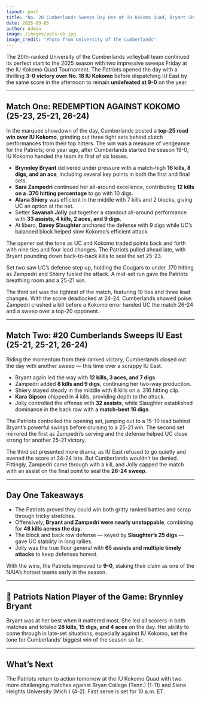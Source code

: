 ```yaml
---
layout: post
title: "No. 20 Cumberlands Sweeps Day One at IU Kokomo Quad, Bryant Shines in Signature Win"
date: 2025-09-05
author: Admin
image: /images/pats-vb.jpg
image_credit: "Photo from University of the Cumberlands"
---
```




The 20th-ranked University of the Cumberlands volleyball team continued its perfect start to the 2025 season with two impressive sweeps Friday at the IU Kokomo Quad Tournament. The Patriots opened the day with a thrilling **3-0 victory over No. 18 IU Kokomo** before dispatching IU East by the same score in the afternoon to remain **undefeated at 9-0** on the year.

---

## Match One: REDEMPTION AGAINST KOKOMO (25-23, 25-21, 26-24)

In the marquee showdown of the day, Cumberlands posted a **top-25 road win over IU Kokomo**, grinding out three tight sets behind clutch performances from their top hitters. The win was a measure of vengeance for the Patriots; one year ago, after Cumberlands started the season 19-0, IU Kokomo handed the team its first of six losses.

-   **Brynnley Bryant** delivered under pressure with a match-high **16 kills, 8 digs, and an ace**, including several key points in both the first and final sets.
-   **Sara Zampedri** continued her all-around excellence, contributing **12 kills on a .370 hitting percentage** to go with 10 digs.
-   **Alana Shiery** was efficient in the middle with 7 kills and 2 blocks, giving UC an option at the net.
-   Setter **Savanah Jolly** put together a standout all-around performance with **33 assists, 4 kills, 2 aces, and 9 digs**.
-   At libero, **Davey Slaughter** anchored the defense with 9 digs while UC’s balanced block helped slow Kokomo’s efficient attack.

The opener set the tone as UC and Kokomo traded points back and forth with nine ties and four lead changes. The Patriots pulled ahead late, with Bryant pounding down back-to-back kills to seal the set 25-23.

Set two saw UC’s defense step up, holding the Cougars to under .170 hitting as Zampedri and Shiery fueled the attack. A mid-set run gave the Patriots breathing room and a 25-21 win.

The third set was the tightest of the match, featuring 10 ties and three lead changes. With the score deadlocked at 24-24, Cumberlands showed poise: Zampedri crushed a kill before a Kokomo error handed UC the match 26-24 and a sweep over a top-20 opponent.

---

## Match Two: #20 Cumberlands Sweeps IU East (25-21, 25-21, 26-24)

Riding the momentum from their ranked victory, Cumberlands closed out the day with another sweep — this time over a scrappy IU East.

-   Bryant again led the way with **12 kills, 3 aces, and 7 digs**.
-   Zampedri added **8 kills and 9 digs**, continuing her two-way production.
-   Shiery stayed steady in the middle with 8 kills on a .316 hitting clip.
-   **Kara Gipson** chipped in 4 kills, providing depth to the attack.
-   Jolly controlled the offense with **32 assists**, while Slaughter established dominance in the back row with a **match-best 16 digs**.

The Patriots controlled the opening set, jumping out to a 15-10 lead behind Bryant’s powerful swings before cruising to a 25-21 win. The second set mirrored the first as Zampedri’s serving and the defense helped UC close strong for another 25-21 victory.

The third set presented more drama, as IU East refused to go quietly and evened the score at 24-24 late. But Cumberlands wouldn’t be denied. Fittingly, Zampedri came through with a kill, and Jolly capped the match with an assist on the final point to seal the **26-24 sweep**.

---

## Day One Takeaways

-   The Patriots proved they could win both gritty ranked battles and scrap through tricky stretches.
-   Offensively, **Bryant and Zampedri were nearly unstoppable**, combining for **48 kills across the day**.
-   The block and back row defense — keyed by **Slaughter’s 25 digs** — gave UC stability in long rallies.
-   Jolly was the true floor general with **65 assists and multiple timely attacks** to keep defenses honest.

With the wins, the Patriots improved to **9-0**, staking their claim as one of the NAIA’s hottest teams early in the season.

---

## 🏐 Patriots Nation Player of the Game: Brynnley Bryant

Bryant was at her best when it mattered most. She led all scorers in both matches and totaled **28 kills, 15 digs, and 4 aces** on the day. Her ability to come through in late-set situations, especially against IU Kokomo, set the tone for Cumberlands’ biggest win of the season so far.

---

## What’s Next

The Patriots return to action tomorrow at the IU Kokomo Quad with two more challenging matches against Bryan College (Tenn.) (1-11) and Siena Heights University (Mich.) (4-2). First serve is set for 10 a.m. ET.